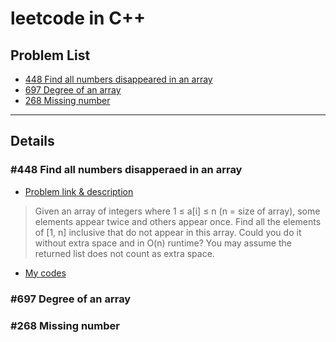 # leetcode in C++

## Problem List


* [448 Find all numbers disappeared in an array](#448-find-all-numbers-disapperaed-in-an-array)
* [697 Degree of an array](#697-degree-of-an-array)
* [268 Missing number](#268-missing-number)


---

## Details


### #448 Find all numbers disapperaed in an array
- [Problem link & description](https://leetcode.com/problems/find-all-numbers-disappeared-in-an-array/description/)
> Given an array of integers where 1 ≤ a\[i\] ≤ n (n = size of array), some elements appear twice and others appear once.
Find all the elements of \[1, n\] inclusive that do not appear in this array.
Could you do it without extra space and in O(n) runtime? You may assume the returned list does not count as extra space.

- [My codes](/cppSources/#448.cpp)

### #697 Degree of an array

### #268 Missing number

